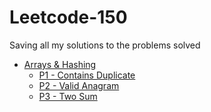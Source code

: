 # Leetcode-150

Saving all my solutions to the problems solved

* [Arrays & Hashing](./Problems/Arrays%20%26%20Hashing)
   * [P1 - Contains Duplicate](./Problems/Arrays%20%26%20Hashing/P1%20-%20Contains%20Duplicate.md)
   * [P2 - Valid Anagram](./Problems/Arrays%20%26%20Hashing/P2%20-%20Valid%20Anagram.md)
   * [P3 - Two Sum](./Problems/Arrays%20%26%20Hashing/P3%20-%20Two%20Sum.md)
